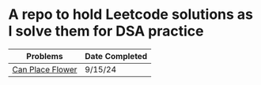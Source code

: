 # A repo to hold Leetcode solutions as I solve them for DSA practice

| Problems                                                                         | Date Completed |
| -------------------------------------------------------------------------------- | -------------- |
| [Can Place Flower](https://leetcode.com/problems/can-place-flowers/description/) | 9/15/24        |
